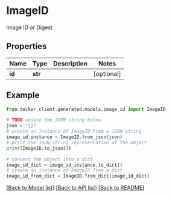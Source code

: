 # ImageID

Image ID or Digest

## Properties

Name | Type | Description | Notes
------------ | ------------- | ------------- | -------------
**id** | **str** |  | [optional] 

## Example

```python
from docker_client.generated.models.image_id import ImageID

# TODO update the JSON string below
json = "{}"
# create an instance of ImageID from a JSON string
image_id_instance = ImageID.from_json(json)
# print the JSON string representation of the object
print(ImageID.to_json())

# convert the object into a dict
image_id_dict = image_id_instance.to_dict()
# create an instance of ImageID from a dict
image_id_from_dict = ImageID.from_dict(image_id_dict)
```
[[Back to Model list]](../README.md#documentation-for-models) [[Back to API list]](../README.md#documentation-for-api-endpoints) [[Back to README]](../README.md)


